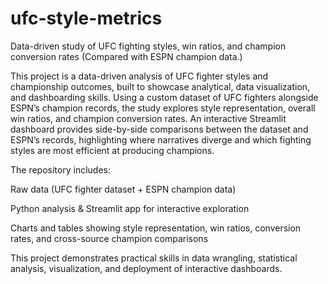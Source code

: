 # ufc-style-metrics
Data-driven study of UFC fighting styles, win ratios, and champion conversion rates (Compared with ESPN champion data.)

This project is a data-driven analysis of UFC fighter styles and championship outcomes, built to showcase analytical, data visualization, and dashboarding skills. Using a custom dataset of UFC fighters alongside ESPN’s champion records, the study explores style representation, overall win ratios, and champion conversion rates. An interactive Streamlit dashboard provides side-by-side comparisons between the dataset and ESPN’s records, highlighting where narratives diverge and which fighting styles are most efficient at producing champions.

The repository includes:

Raw data (UFC fighter dataset + ESPN champion data)

Python analysis & Streamlit app for interactive exploration

Charts and tables showing style representation, win ratios, conversion rates, and cross-source champion comparisons

This project demonstrates practical skills in data wrangling, statistical analysis, visualization, and deployment of interactive dashboards.
